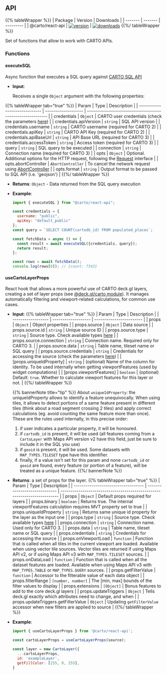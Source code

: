 ## API

{{% tableWrapper %}}
| Package | Version | Downloads |
| ------- | ------- | --------- |
| @carto/react-api  | <a href="https://npmjs.org/package/@carto/react-api">  <img src="https://img.shields.io/npm/v/@carto/react-api.svg?style=flat-square" alt="version" style="margin-bottom: 0px; vertical-align: middle;" /></a> | <a href="https://npmjs.org/package/@carto/react-api">  <img src="https://img.shields.io/npm/dt/@carto/react-api.svg?style=flat-square" alt="downloads" style="margin-bottom: 0px; vertical-align: middle;" /></a>
{{%/ tableWrapper %}}

Set of functions that allow to work with CARTO APIs.

### Functions

#### executeSQL

Async function that executes a SQL query against [CARTO SQL API](https://carto.com/developers/sql-api/)

- **Input**:

  Receives a single `Object` argument with the following properties:

{{% tableWrapper tab="true" %}}
| Param                         | Type                | Description                                                |
| ----------------------------- | ------------------- | ---------------------------------------------------------- |
| credentials                   | <code>Object</code> | CARTO user credentials (check the parameters [here](/deck-gl/reference#setdefaultcredentials))                                    |
| credentials.apiVersion        | <code>string</code> | SQL API version                                             |
| credentials.username          | <code>string</code> | CARTO username (required for CARTO 2)                                            |
| credentials.apiKey            | <code>string</code> | CARTO API Key (required for CARTO 2)                                             |
| credentials.apiBaseUrl        | <code>string</code> | API Base URL (required for CARTO 3)                                             |
| credentials.accessToken       | <code>string</code> | Access token (required for CARTO 3)                                             |
| query                         | <code>string</code> | SQL query to be executed                                   |
| connection                    | <code>string</code> | Connection name (required for CARTO 3)                                   |
| opts                          | <code>Object</code> | Optional. Additional options for the HTTP request, following the [Request](https://developer.mozilla.org/es/docs/Web/API/Request) interface |
| opts.abortController          | <code>AbortController</code>       | To cancel the network request using [AbortController](https://developer.mozilla.org/en-US/docs/Web/API/AbortController) |
| opts.format                   | <code>string</code> | Output format to be passed to SQL API (i.e. 'geojson')                             |
{{%/ tableWrapper %}}

- **Returns**: <code>Object</code> - Data returned from the SQL query execution

- **Example**:

  ```js
  import { executeSQL } from "@carto/react-api";

  const credentials = {
    username: "public",
    apiKey: "default_public"
  };
  const query = `SELECT COUNT(cartodb_id) FROM populated_places`;

  const fetchData = async () => {
    const result = await executeSQL({credentials, query});
    return result;
  };

  const rows = await fetchData();
  console.log(rows[0]); // {count: 7343}
  ```

#### useCartoLayerProps

React hook that allows a more powerful use of CARTO deck.gl layers, creating a set of layer props (see [@deck.gl/carto module](https://deck.gl/docs/api-reference/carto/overview)). It manages automatically filtering and viewport-related calculations, for common use cases.

- **Input**:
{{% tableWrapper tab="true" %}}
| Param              | Type                | Description              |
| ------------------ | ------------------- | ------------------------ |
| props              | <code>Object</code> | Object properties        |
| props.source       | <code>Object</code> | Data source              |
| props.source.id    | <code>string</code> | Unique source ID         |
| props.source.type  | <code>string</code> | Source type. Check available types [here](/deck-gl/reference#type-string)  |
| props.source.connection  | <code>string</code> | Connection name. Required only for CARTO 3.  |
| props.source.data  | <code>string</code> |  Table name, tileset name or SQL query                                           |
| props.source.credentials | <code>string</code> |  Credentials for accessing the source (check the parameters [here](/deck-gl/reference#setdefaultcredentials))                                           |
| [props.uniqueIdProperty] | <code>string</code> | (optional) Name of the column for identity. To be used internally when getting viewportFeatures (used by widget computations) |
| [props.viewportFeatures] | <code>boolean</code> | (optional) Default: `true`. Whether to calculate viewport features for this layer or not.  |
{{%/ tableWrapper %}}

   {{% bannerNote title="tip" %}}
   About `uniqueIdProperty`: the uniqueIdProperty allows to identify a feature unequivocally. When using tiles, it allows to detect portions of a same feature present in different tiles (think about a road segment crossing 2 tiles) and apply correct calculations (eg. avoid counting the same feature more than once). These are the rules used internally, in this precise order:

   1. if user indicates a particular property, it will be honoured.
   2. if `cartodb_id` is present, it will be used (all features coming from a `CartoLayer` with Maps API version v2 have this field, just be sure to include it in the SQL you use)
   3. if `geoid` is present, it will be used. Some datasets with `MAP_TYPES.TILESET` type have this identifier.
   4. finally, if a value isn't set for this param and none `cartodb_id` or `geoid` are found, every feature (or portion of a feature), will be treated as a unique feature.
   {{%/ bannerNote %}}

- **Returns**: a set of props for the layer.
{{% tableWrapper tab="true" %}}
| Param                               | Type                          | Description                                                               |
| ----------------------------------- | ----------------------------- | ------------------------------------------------------------------------- |
| props                               | <code>Object</code>           | Default props required for layers                                         |
| props.binary                        | <code>boolean</code>          | Returns true. The internal viewportFeatures calculation requires MVT property set to true             |
| props.uniqueIdProperty              | <code>string</code>           | Returns same unique id property for the layer as the input one             |
| props.type        | <code>string</code> | Source type. Check available types [here](/deck-gl/reference#type-string)  |
| props.connection  | <code>string</code> | Connection name. Used only for CARTO 3.  |
| props.data        | <code>string</code> |  Table name, tileset name or SQL query                                           |
| props.credentials | <code>string</code> |  Credentials for accessing the source                                    |
| props.onViewportLoad                | <code>function</code>         | Function that is called when all tiles in the current viewport are loaded. Available when using vector tile sources. Vector tiles are returned if using Maps API v2, or if using Maps API v3 with `MAP_TYPES.TILESET` sources. |
| props.onDataLoad                | <code>function</code>         | Function that is called when all the dataset features are loaded. Available when using Maps API v3 with `MAP_TYPES.TABLE` or `MAP_TYPES.QUERY` sources. |
| props.getFilterValue                | <code>function</code>         | Accessor to the filterable value of each data object                      |
| props.filterRange                   | <code>[number, number]</code> | The [min, max] bounds of the filter values to display                     |
| props.extensions                    | <code>[Object]</code>         | Bonus features to add to the core deck.gl layers                          |
| props.updateTriggers                | <code>Object</code>           | Tells deck.gl exactly which attributes need to change, and when           |
| props.updateTriggers.getFilterValue | <code>Object</code>           | Updating `getFilterValue` accessor when new filters are applied to source |
{{%/ tableWrapper %}}

- **Example**:

  ```js
  import { useCartoLayerProps } from '@carto/react-api';

  const cartoLayerProps = useCartoLayerProps(source);

  const layer = new CartoLayer({
    ...cartoLayerProps,
    id: 'exampleLayer',
    getFillColor: [255, 0, 255],
  }
  ```
